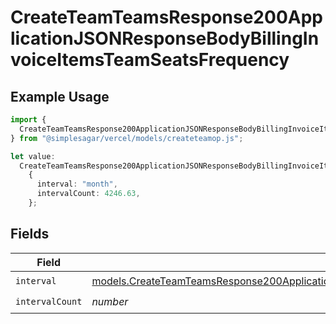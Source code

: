 # CreateTeamTeamsResponse200ApplicationJSONResponseBodyBillingInvoiceItemsTeamSeatsFrequency

## Example Usage

```typescript
import {
  CreateTeamTeamsResponse200ApplicationJSONResponseBodyBillingInvoiceItemsTeamSeatsFrequency,
} from "@simplesagar/vercel/models/createteamop.js";

let value:
  CreateTeamTeamsResponse200ApplicationJSONResponseBodyBillingInvoiceItemsTeamSeatsFrequency =
    {
      interval: "month",
      intervalCount: 4246.63,
    };
```

## Fields

| Field                                                                                                                                                                                                      | Type                                                                                                                                                                                                       | Required                                                                                                                                                                                                   | Description                                                                                                                                                                                                |
| ---------------------------------------------------------------------------------------------------------------------------------------------------------------------------------------------------------- | ---------------------------------------------------------------------------------------------------------------------------------------------------------------------------------------------------------- | ---------------------------------------------------------------------------------------------------------------------------------------------------------------------------------------------------------- | ---------------------------------------------------------------------------------------------------------------------------------------------------------------------------------------------------------- |
| `interval`                                                                                                                                                                                                 | [models.CreateTeamTeamsResponse200ApplicationJSONResponseBodyBillingInvoiceItemsTeamSeatsInterval](../models/createteamteamsresponse200applicationjsonresponsebodybillinginvoiceitemsteamseatsinterval.md) | :heavy_check_mark:                                                                                                                                                                                         | N/A                                                                                                                                                                                                        |
| `intervalCount`                                                                                                                                                                                            | *number*                                                                                                                                                                                                   | :heavy_check_mark:                                                                                                                                                                                         | N/A                                                                                                                                                                                                        |
